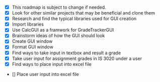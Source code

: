 - [x] This roadmap is subject to change if needed.
- [x] Look for other similar projects that may be beneficial and clone them
- [x] Research and find the typical libraries used for GUI creation
- [x] Import libraries
- [x] Use CalcGUI as a framwork for GradeTrackerGUI
- [x] Brainstorm ideas of how the GUI should look
- [x] Create GUI window
- [x] Format GUI window
-[x] Find ways to take input in textbox and result a grade
- [x] Take user input for assignment grades in IS 3020 under a user
- [x] Find ways to place input into excel file
- [] Place user input into excel file
